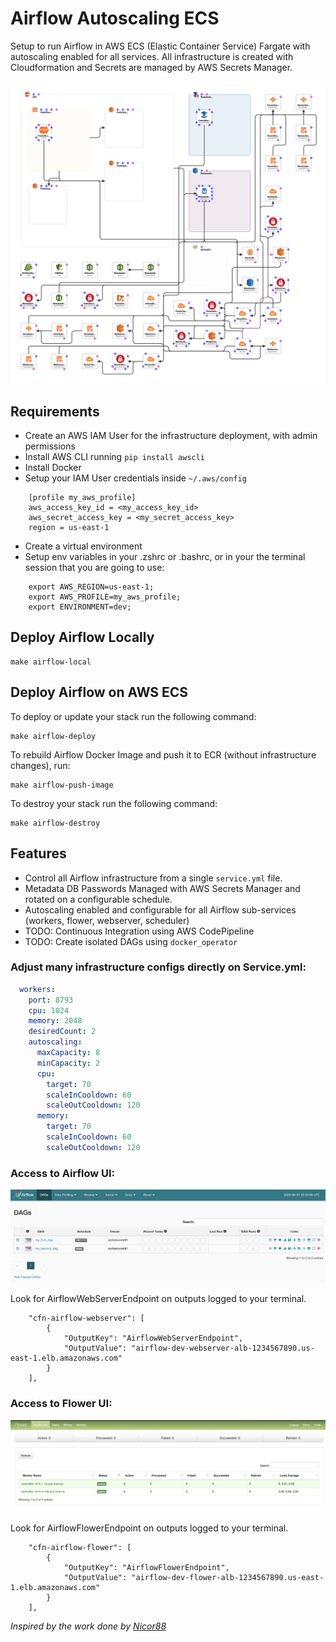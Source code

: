 # Airflow Autoscaling ECS

Setup to run Airflow in AWS ECS (Elastic Container Service) Fargate with autoscaling enabled for all services. 
All infrastructure is created with Cloudformation and Secrets are managed by AWS Secrets Manager.

![Cloudformation Resources](assets/cloudformation.png)

## Requirements
* Create an AWS IAM User for the infrastructure deployment, with admin permissions
* Install AWS CLI running `pip install awscli`
* Install Docker
* Setup your IAM User credentials inside `~/.aws/config`
```
    [profile my_aws_profile]
    aws_access_key_id = <my_access_key_id> 
    aws_secret_access_key = <my_secret_access_key>
    region = us-east-1
```
* Create a virtual environment
* Setup env variables in your .zshrc or .bashrc, or in your the terminal session that you are going to use:
```shell script
	export AWS_REGION=us-east-1;
	export AWS_PROFILE=my_aws_profile;
	export ENVIRONMENT=dev;
```

## Deploy Airflow Locally
```shell script
make airflow-local
```

## Deploy Airflow on AWS ECS
To deploy or update your stack run the following command:
```shell script
make airflow-deploy
```

To rebuild Airflow Docker Image and push it to ECR (without infrastructure changes), run:
```shell script
make airflow-push-image
```

To destroy your stack run the following command:
```shell script
make airflow-destroy
```

## Features
* Control all Airflow infrastructure from a single `service.yml` file.
* Metadata DB Passwords Managed with AWS Secrets Manager and rotated on a configurable schedule.
* Autoscaling enabled and configurable for all Airflow sub-services (workers, flower, webserver, scheduler)
* TODO: Continuous Integration using AWS CodePipeline
* TODO: Create isolated DAGs using `docker_operator`

### Adjust many infrastructure configs directly on Service.yml: 
```yaml
  workers:
    port: 8793
    cpu: 1024
    memory: 2048
    desiredCount: 2
    autoscaling:
      maxCapacity: 8
      minCapacity: 2
      cpu:
        target: 70
        scaleInCooldown: 60
        scaleOutCooldown: 120
      memory:
        target: 70
        scaleInCooldown: 60
        scaleOutCooldown: 120
```


### Access to Airflow UI:
![Airflow UI](assets/airflow-ui.png)

Look for AirflowWebServerEndpoint on outputs logged to your terminal.
```
    "cfn-airflow-webserver": [
        {
            "OutputKey": "AirflowWebServerEndpoint",
            "OutputValue": "airflow-dev-webserver-alb-1234567890.us-east-1.elb.amazonaws.com"
        }
    ],
```


### Access to Flower UI:
![Airflow UI](assets/flower-ui.png)

Look for AirflowFlowerEndpoint on outputs logged to your terminal.
```
    "cfn-airflow-flower": [
        {
            "OutputKey": "AirflowFlowerEndpoint",
            "OutputValue": "airflow-dev-flower-alb-1234567890.us-east-1.elb.amazonaws.com"
        }
    ],
```

*Inspired by the work done by [Nicor88](https://github.com/nicor88/aws-ecs-airflow)*
